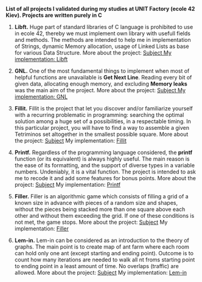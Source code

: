 **List of all projects I validated during my studies at UNIT Factory (ecole 42 Kiev). Projects are written purely in C**
1) **Libft.**
  Huge part of standard libraries of C language is prohibited to use in ecole 42, thereby we must implement own library with   usefull fields and methods. The methods are intended to help me in implementation of Strings, dynamic Memory allocation,     usage of Linked Lists as base for various Data Structure.
  More about the project: <a href="https://github.com/sakenism/Unit/blob/master/libft/libft.en.pdf" target="_blank">Subject
  My implementation: <a href="https://github.com/sakenism/Unit/tree/master/libft" target="_blank">Libft</a>
  
2) **GNL.**
  One of the most fundamental things to implement when most of helpful functions are unavailable is **Get Next Line**.         Reading   every bit of given data, allocating enough memory, and excluding **Memory leaks** was the main aim of the           project.
  More about the project: <a href="https://github.com/sakenism/Unit/blob/master/gnl/get_next_line.en.pdf" target="_blank">Subject
  My implementation: <a href="https://github.com/sakenism/Unit/tree/master/gnl" target="_blank">GNL</a> 

3) **Fillit.**
  Fillit is the project that let you discover and/or familiarize yourself with a recurring problematic in programming:         searching the optimal solution among a huge set of a possibilities, in a respectable timing. In this particular project,
  you will have to find a way to assemble a given Tetriminos set altogether in the smallest possible square.
  More about the project: <a href="https://github.com/sakenism/Unit/blob/master/fillit/fillit.en.pdf" target="_blank">Subject</a>
  My implementation: <a href="https://github.com/sakenism/Unit/tree/master/fillit" target="_blank">Fillit</a>
4) **Printf.**
  Regardless of the programming language considered, the **printf** function (or its equivalent) is always highly useful. The   main reason is the ease of its formatting, and the support of diverse types in a variable numbers. Undeniably, it is a       vital   function. The project is intended to ask me to recode it and add some features for bonus points.
  More about the project: <a href="https://github.com/sakenism/Unit/blob/master/ft_printf/ft_printf.en.pdf" target="_blank">Subject</a>
  My implementation: <a href="https://github.com/sakenism/Unit/tree/master/ft_printf" target="_blank">Printf</a>
5) **Filler.**
  Filler is an algorithmic game which consists of filling a grid of a known size in advance with pieces of a random size and   shapes, without the pieces being stacked more than one square above each other and without them exceeding the grid. If one   of these conditions is not met, the game stops.
  More about the project: <a href="https://github.com/sakenism/Unit/blob/master/filler/filler.en.pdf" target="_blank">Subject</a>
  My implementation: <a href="https://github.com/sakenism/Unit/tree/master/filler" target="_blank">Filler</a>
6) **Lem-in.**
  Lem-in can be considered as an introduction to the theory of graphs. The main point is to create map of ant farm where each   room can hold only one ant (except starting and ending point). Outcome is to count how many iterations are needed to walk     all nt froms starting point to ending point in a least amount of time. No overlaps (traffic) are allowed.
  More about the project: <a href="https://github.com/sakenism/Unit/blob/master/lem_in/lem-in.en.pdf" target="_blank">Subject</a>
  My implementation: <a href="https://github.com/sakenism/Unit/tree/master/lem_in" target="_blank">Lem-in</a>

